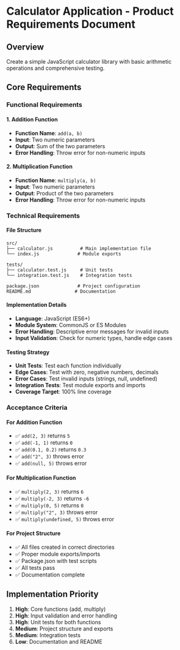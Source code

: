 # Calculator Application - Product Requirements Document

## Overview
Create a simple JavaScript calculator library with basic arithmetic operations and comprehensive testing.

## Core Requirements

### Functional Requirements

#### 1. Addition Function
- **Function Name**: `add(a, b)`
- **Input**: Two numeric parameters
- **Output**: Sum of the two parameters
- **Error Handling**: Throw error for non-numeric inputs

#### 2. Multiplication Function  
- **Function Name**: `multiply(a, b)`
- **Input**: Two numeric parameters
- **Output**: Product of the two parameters
- **Error Handling**: Throw error for non-numeric inputs

### Technical Requirements

#### File Structure
```
src/
├── calculator.js          # Main implementation file
└── index.js              # Module exports

tests/
├── calculator.test.js     # Unit tests
└── integration.test.js    # Integration tests

package.json              # Project configuration
README.md                # Documentation
```

#### Implementation Details
- **Language**: JavaScript (ES6+)
- **Module System**: CommonJS or ES Modules
- **Error Handling**: Descriptive error messages for invalid inputs
- **Input Validation**: Check for numeric types, handle edge cases

#### Testing Strategy
- **Unit Tests**: Test each function individually
- **Edge Cases**: Test with zero, negative numbers, decimals
- **Error Cases**: Test invalid inputs (strings, null, undefined)
- **Integration Tests**: Test module exports and imports
- **Coverage Target**: 100% line coverage

### Acceptance Criteria

#### For Addition Function
- ✅ `add(2, 3)` returns `5`
- ✅ `add(-1, 1)` returns `0`  
- ✅ `add(0.1, 0.2)` returns `0.3`
- ✅ `add("2", 3)` throws error
- ✅ `add(null, 5)` throws error

#### For Multiplication Function
- ✅ `multiply(2, 3)` returns `6`
- ✅ `multiply(-2, 3)` returns `-6`
- ✅ `multiply(0, 5)` returns `0`
- ✅ `multiply("2", 3)` throws error
- ✅ `multiply(undefined, 5)` throws error

#### For Project Structure
- ✅ All files created in correct directories
- ✅ Proper module exports/imports
- ✅ Package.json with test scripts
- ✅ All tests pass
- ✅ Documentation complete

## Implementation Priority
1. **High**: Core functions (add, multiply)
2. **High**: Input validation and error handling  
3. **High**: Unit tests for both functions
4. **Medium**: Project structure and exports
5. **Medium**: Integration tests
6. **Low**: Documentation and README